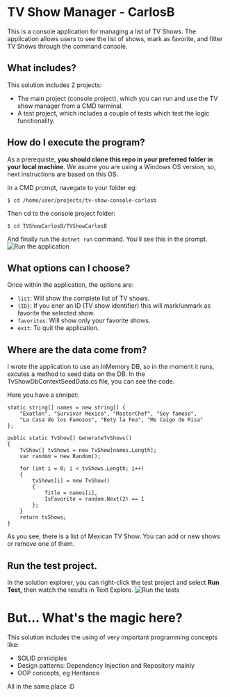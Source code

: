 # TV Show Manager - CarlosB
This is a console application for managing a list of TV Shows. The application allows users to see the list of shows, mark as favorite, and filter TV Shows through the command console.

## What includes?
This solution includes 2 projects:
- The main project (console project), which you can run and use the TV show manager from a CMD terminal.
- A test project, which includes a couple of tests which test the logic functionality.

## How do I execute the program?
As a prerequiste, **you should clone this repo in your preferred folder in your local machine**. We asume you are using a Windows OS version, so, next instructions are based on this OS.

In a CMD prompt, navegate to your folder eg:
````console
$ cd /home/user/projects/tv-show-console-carlosb
````
Then cd to the console project folder:
````console
$ cd TVShowCarlosB/TVShowCarlosB
````
And finally run the `dotnet run` command. You'll see this in the prompt.
![Run the application](https://i.imgur.com/mJeyQsG.jpg "Menu")

## What options can I choose?
Once within the application, the options are:
- `list`: Will show the complete list of TV shows.
- `{ID}`: If you ener an ID (TV show identifier) this will mark/unmark as favorite the selected show.
- `favorites`: Will show only your favorite shows.
- `exit`: To quit the application.

## Where are the data come from?
I wrote the application to use an InMemory DB, so in the moment it runs, excutes a method to seed data on the DB. In the TvShowDbContextSeedData.cs file, you can see the code.

Here you have a snnipet:
````console
static string[] names = new string[] {
    "Exatlón", "Survivor México", "MasterChef", "Soy famoso",
    "La Casa de los Famosos", "Bety la Fea", "Me Caigo de Risa"
};

public static TvShow[] GenerateTvShows()
{
    TvShow[] tvShows = new TvShow[names.Length];
    var random = new Random();

    for (int i = 0; i < tvShows.Length; i++)
    {
        tvShows[i] = new TvShow()
        {
            Title = names[i],
            IsFavorite = random.Next(2) == 1
        };
    }
    return tvShows;
} 
```` 
As you see, there is a list of Mexican TV Show. You can add or new shows or remove one of them.

## Run the test project.
In the solution explorer, you can right-click the test project and select **Run Test,** then watch the results in Text Explore.
![Run the tests](https://i.imgur.com/IG46Fez.jpg "Run test")

# But... What's the magic here?
This solution includes the using of very important programming concepts like:
- SOLID priniciples
- Design patterns: Dependency Injection and Repository mainly
- OOP concepts, eg Heritance

All in the same place :D
